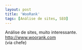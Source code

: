 ```yaml
---
layout: post
title: 'WooRank'
tags: [Análise de sites, SEO]
---
```


Análise de sites, muito interessante.<br>
<http://www.woorank.com><br>
(via chefe)
